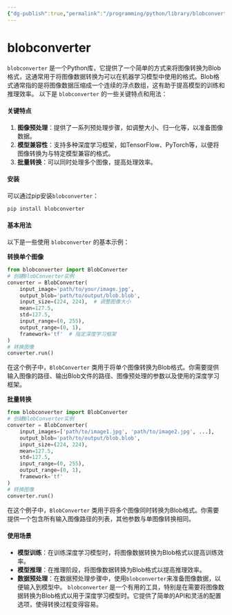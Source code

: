 ```yaml
---
{"dg-publish":true,"permalink":"/programming/python/library/blobconverter/","contentClasses":".content svg {width: 100%; height: auto;}"}
---
```



# blobconverter

`blobconverter` 是一个Python库，它提供了一个简单的方式来将图像转换为Blob格式，这通常用于将图像数据转换为可以在机器学习模型中使用的格式。Blob格式通常指的是将图像数据压缩成一个连续的浮点数组，这有助于提高模型的训练和推理效率。 以下是 `blobconverter` 的一些关键特点和用法：

#### 关键特点

1. **图像预处理**：提供了一系列预处理步骤，如调整大小、归一化等，以准备图像数据。
2. **模型兼容性**：支持多种深度学习框架，如TensorFlow、PyTorch等，以便将图像转换为与特定模型兼容的格式。
3. **批量转换**：可以同时处理多个图像，提高处理效率。

#### 安装

可以通过pip安装`blobconverter`：

```bash
pip install blobconverter
```

#### 基本用法

以下是一些使用 `blobconverter` 的基本示例：

**转换单个图像**

```python
from blobconverter import BlobConverter
# 创建BlobConverter实例
converter = BlobConverter(
    input_image='path/to/your/image.jpg',
    output_blob='path/to/output/blob.blob',
    input_size=(224, 224),  # 调整图像大小
    mean=127.5,
    std=127.5,
    input_range=(0, 255),
    output_range=(0, 1),
    framework='tf'  # 指定深度学习框架
)
# 转换图像
converter.run()
```

在这个例子中，`BlobConverter` 类用于将单个图像转换为Blob格式。你需要提供输入图像的路径、输出Blob文件的路径、图像预处理的参数以及使用的深度学习框架。

**批量转换**

```python
from blobconverter import BlobConverter
# 创建BlobConverter实例
converter = BlobConverter(
    input_images=['path/to/image1.jpg', 'path/to/image2.jpg', ...],
    output_blob='path/to/output/blob.blob',
    input_size=(224, 224),
    mean=127.5,
    std=127.5,
    input_range=(0, 255),
    output_range=(0, 1),
    framework='tf'
)
# 转换图像
converter.run()
```

在这个例子中，`BlobConverter` 类用于将多个图像同时转换为Blob格式。你需要提供一个包含所有输入图像路径的列表，其他参数与单图像转换相同。

#### 使用场景

* **模型训练**：在训练深度学习模型时，将图像数据转换为Blob格式以提高训练效率。
* **模型推理**：在推理阶段，将图像数据转换为Blob格式以提高推理效率。
* **数据预处理**：在数据预处理步骤中，使用`blobconverter`来准备图像数据，以便输入到模型中。 `blobconverter` 是一个有用的工具，特别是在需要将图像数据转换为Blob格式以用于深度学习模型时。它提供了简单的API和灵活的配置选项，使得转换过程变得容易。
